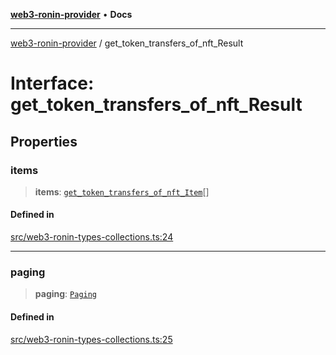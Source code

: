[**web3-ronin-provider**](../README.md) • **Docs**

***

[web3-ronin-provider](../globals.md) / get\_token\_transfers\_of\_nft\_Result

# Interface: get\_token\_transfers\_of\_nft\_Result

## Properties

### items

> **items**: [`get_token_transfers_of_nft_Item`](get_token_transfers_of_nft_Item.md)[]

#### Defined in

[src/web3-ronin-types-collections.ts:24](https://github.com/chuacw/web3-ronin-provider/blob/5334d3e4a39d6911ce4028a880b09b3429564837/src/web3-ronin-types-collections.ts#L24)

***

### paging

> **paging**: [`Paging`](Paging.md)

#### Defined in

[src/web3-ronin-types-collections.ts:25](https://github.com/chuacw/web3-ronin-provider/blob/5334d3e4a39d6911ce4028a880b09b3429564837/src/web3-ronin-types-collections.ts#L25)
